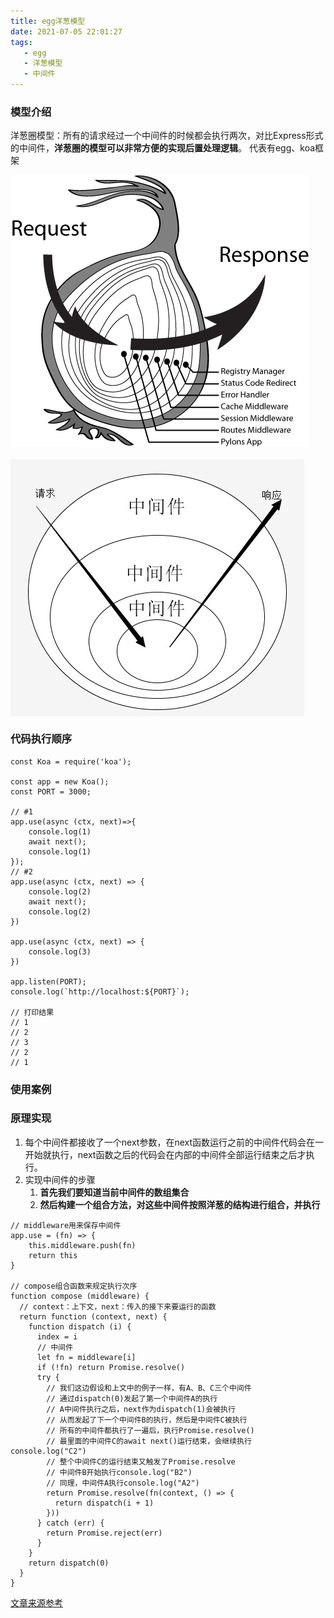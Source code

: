 ```yaml
---
title: egg洋葱模型
date: 2021-07-05 22:01:27
tags:
   - egg
   - 洋葱模型
   - 中间件
---
```


### 模型介绍
洋葱圈模型：所有的请求经过一个中间件的时候都会执行两次，对比Express形式的中间件，**洋葱圈的模型可以非常方便的实现后置处理逻辑**。 代表有egg、koa框架

<img src="/img/middle2.png" height = "auto" style="margin: 0 0 20px 0;" align=center />
<img src="/img/middle1.png" height = "auto" align=center />


### 代码执行顺序

```
const Koa = require('koa');

const app = new Koa();
const PORT = 3000;

// #1
app.use(async (ctx, next)=>{
    console.log(1)
    await next();
    console.log(1)
});
// #2
app.use(async (ctx, next) => {
    console.log(2)
    await next();
    console.log(2)
})

app.use(async (ctx, next) => {
    console.log(3)
})

app.listen(PORT);
console.log(`http://localhost:${PORT}`);

// 打印结果
// 1
// 2
// 3
// 2
// 1

```

### 使用案例


### 原理实现
1. 每个中间件都接收了一个next参数，在next函数运行之前的中间件代码会在一开始就执行，next函数之后的代码会在内部的中间件全部运行结束之后才执行。
2. 实现中间件的步骤 
   1. **首先我们要知道当前中间件的数组集合**
   2. **然后构建一个组合方法，对这些中间件按照洋葱的结构进行组合，并执行**


```
// middleware用来保存中间件
app.use = (fn) => {
    this.middleware.push(fn)
    return this
}

// compose组合函数来规定执行次序
function compose (middleware) {
  // context：上下文，next：传入的接下来要运行的函数
  return function (context, next) {
    function dispatch (i) {
      index = i
      // 中间件
      let fn = middleware[i]
      if (!fn) return Promise.resolve()
      try {
        // 我们这边假设和上文中的例子一样，有A、B、C三个中间件
        // 通过dispatch(0)发起了第一个中间件A的执行
        // A中间件执行之后，next作为dispatch(1)会被执行
        // 从而发起了下一个中间件B的执行，然后是中间件C被执行
        // 所有的中间件都执行了一遍后，执行Promise.resolve()
        // 最里面的中间件C的await next()运行结束，会继续执行console.log("C2")
        // 整个中间件C的运行结束又触发了Promise.resolve
        // 中间件B开始执行console.log("B2")
        // 同理，中间件A执行console.log("A2")
        return Promise.resolve(fn(context, () => {
          return dispatch(i + 1)
        }))
      } catch (err) {
        return Promise.reject(err)
      }
    }
    return dispatch(0)
  }
}
```

[文章来源参考](https://segmentfault.com/a/1190000013981513)